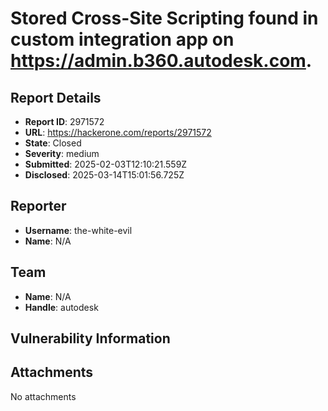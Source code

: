 # Stored Cross-Site Scripting found in custom integration app on https://admin.b360.autodesk.com.

## Report Details
- **Report ID**: 2971572
- **URL**: https://hackerone.com/reports/2971572
- **State**: Closed
- **Severity**: medium
- **Submitted**: 2025-02-03T12:10:21.559Z
- **Disclosed**: 2025-03-14T15:01:56.725Z

## Reporter
- **Username**: the-white-evil
- **Name**: N/A

## Team
- **Name**: N/A
- **Handle**: autodesk

## Vulnerability Information


## Attachments
No attachments
